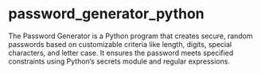 # password_generator_python
The Password Generator is a Python program that creates secure, random passwords based on customizable criteria like length, digits, special characters, and letter case. It ensures the password meets specified constraints using Python’s secrets module and regular expressions.
